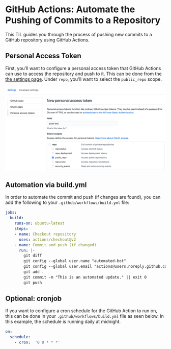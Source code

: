 # GitHub Actions: Automate the Pushing of Commits to a Repository
This TIL guides you through the process of pushing new commits to a GitHub repository using GitHub Actions.

## Personal Access Token
First, you'll want to configure a personal access token that GitHub Actions can use to access the repository and push to it.  This can be done from the [the settings page](https://github.com/settings/tokens).  Under `repo`, you'll want to select the `public_repo` scope.

![Personal access token configuration](https://raw.githubusercontent.com/fosdickio/til/master/github-actions/img/automate-commit-pushes-1.png)

## Automation via build.yml
In order to automate the commit and push (if changes are found), you can add the following to your `.github/workflows/build.yml` file:

```yaml
jobs:
  build:
    runs-on: ubuntu-latest
    steps:
    - name: Checkout repository
      uses: actions/checkout@v2
    - name: Commit and push (if changed)
      run: |-
        git diff
        git config --global user.name "automated-bot"
        git config --global user.email "actions@users.noreply.github.com"
        git add .
        git commit -m "This is an automated update." || exit 0
        git push
```

## Optional: cronjob
If you want to configure a cron schedule for the GitHub Action to run on, this can be done in your `.github/workflows/build.yml` file as seen below.  In this example, the schedule is running daily at midnight.

```yaml
on:
  schedule:
    - cron:  '0 0 * * *'
```
